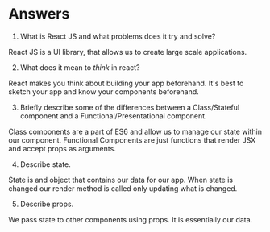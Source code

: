 # Answers

1.  What is React JS and what problems does it try and solve?

  React JS is a UI library, that allows us to create large scale applications.

2.  What does it mean to _think_ in react?
  
  React makes you think about building your app beforehand. It's best to sketch your app and know your components beforehand.
  
3.  Briefly describe some of the differences between a Class/Stateful component and a Functional/Presentational component.

  Class components are a part of ES6 and allow us to manage our state within our component. Functional Components are just functions that render JSX and accept props as arguments.

4.  Describe state.
  
  State is and object that contains our data for our app. When state is changed our render method is called only updating what is changed.

5.  Describe props.

  We pass state to other components using props. It is essentially our data.
